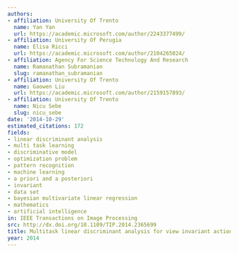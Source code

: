 ```yaml
---
authors:
- affiliation: University Of Trento
  name: Yan Yan
  url: https://academic.microsoft.com/author/2243377499/
- affiliation: University Of Perugia
  name: Elisa Ricci
  url: https://academic.microsoft.com/author/2104265024/
- affiliation: Agency For Science Technology And Research
  name: Ramanathan Subramanian
  slug: ramanathan_subramanian
- affiliation: University Of Trento
  name: Gaowen Liu
  url: https://academic.microsoft.com/author/2159157893/
- affiliation: University Of Trento
  name: Nicu Sebe
  slug: nicu_sebe
date: '2014-10-29'
estimated_citations: 172
fields:
- linear discriminant analysis
- multi task learning
- discriminative model
- optimization problem
- pattern recognition
- machine learning
- a priori and a posteriori
- invariant
- data set
- bayesian multivariate linear regression
- mathematics
- artificial intelligence
in: IEEE Transactions on Image Processing
src: http://dx.doi.org/10.1109/TIP.2014.2365699
title: Multitask linear discriminant analysis for view invariant action recognition.
year: 2014
---
```

